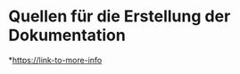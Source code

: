 # Quellen für die Erstellung der Dokumentation
*[https://link-to-more-info](https://google.github.io/styleguide/docguide/style.html)

